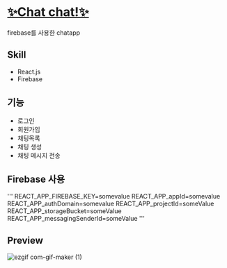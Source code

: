# [✨Chat chat!✨](https://minjoopark-99.github.io/firebase_chatapp)  
firebase를 사용한 chatapp 

## Skill  
- React.js
- Firebase
  
## 기능
- 로그인
- 회원가입
- 채팅목록
- 채팅 생성
- 채팅 메시지 전송

## Firebase 사용
'''
REACT_APP_FIREBASE_KEY=somevalue
REACT_APP_appId=somevalue
REACT_APP_authDomain=somevalue
REACT_APP_projectId=someValue
REACT_APP_storageBucket=someValue
REACT_APP_messagingSenderId=someValue
'''

## Preview  
![ezgif com-gif-maker (1)](https://user-images.githubusercontent.com/62490238/120772807-a708ce00-c55b-11eb-8ad3-82eb8c6b0602.gif)  
